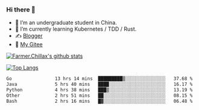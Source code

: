 ### Hi there 👋

- 🔭 I’m an undergraduate student in China.
- 🌱 I’m currently learning Kubernetes / TDD / Rust.
- ✍️ [Blogger](https://blog.farmer233.top)
- 🤔 [My Gitee](https://gitee.com/Farmer-chong)


[![Farmer.Chillax's github stats](https://github-readme-stats.vercel.app/api?username=FarmerChillax)](https://github.com/anuraghazra/github-readme-stats)

[![Top Langs](https://github-readme-stats.vercel.app/api/top-langs/?username=FarmerChillax&layout=compact&hide=html,css,javascript)](https://github.com/anuraghazra/github-readme-stats)


<a href="https://wakatime.com/@Farmer"> </a>
          <!--START_SECTION:waka-->

```txt
Go                13 hrs 14 mins  █████████▒░░░░░░░░░░░░░░░   37.68 %
Java              5 hrs 40 mins   ████░░░░░░░░░░░░░░░░░░░░░   16.17 %
Python            4 hrs 38 mins   ███▒░░░░░░░░░░░░░░░░░░░░░   13.19 %
Other             2 hrs 51 mins   ██░░░░░░░░░░░░░░░░░░░░░░░   08.15 %
Bash              2 hrs 16 mins   █▓░░░░░░░░░░░░░░░░░░░░░░░   06.48 %
```

<!--END_SECTION:waka-->



<!--
**Farmer-chong/Farmer-chong** is a ✨ _special_ ✨ repository because its `README.md` (this file) appears on your GitHub profile.

Here are some ideas to get you started:

- 🔭 I’m currently working on ...
- 🌱 I’m currently learning ...
- 👯 I’m looking to collaborate on ...
- 🤔 I’m looking for help with ...
- 💬 Ask me about ...
- 📫 How to reach me: ...
- 😄 Pronouns: ...
- ⚡ Fun fact: ...
-->
